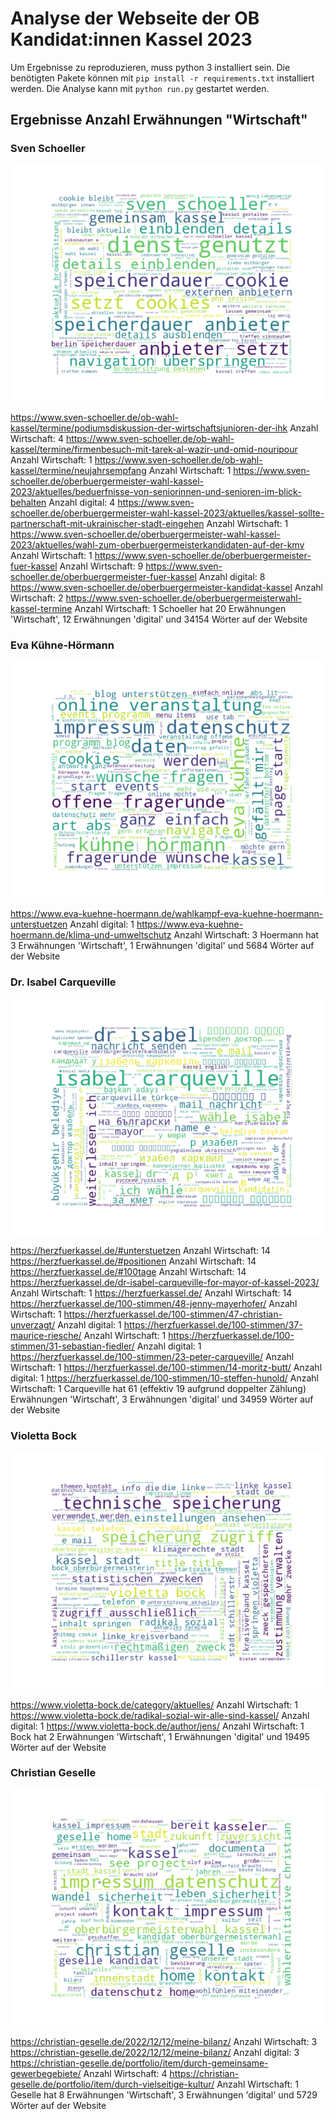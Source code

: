 # Analyse der Webseite der OB Kandidat:innen Kassel 2023

Um Ergebnisse zu reproduzieren, muss python 3 installiert sein. Die benötigten Pakete können mit `pip install -r requirements.txt` installiert werden. Die Analyse kann mit `python run.py` gestartet werden.

## Ergebnisse Anzahl Erwähnungen "Wirtschaft"

### Sven Schoeller
![](wordclouds/Schoeller-World_Cloud.png)

https://www.sven-schoeller.de/ob-wahl-kassel/termine/podiumsdiskussion-der-wirtschaftsjunioren-der-ihk
Anzahl Wirtschaft: 4
https://www.sven-schoeller.de/ob-wahl-kassel/termine/firmenbesuch-mit-tarek-al-wazir-und-omid-nouripour
Anzahl Wirtschaft: 1
https://www.sven-schoeller.de/ob-wahl-kassel/termine/neujahrsempfang
Anzahl Wirtschaft: 1
https://www.sven-schoeller.de/oberbuergermeister-wahl-kassel-2023/aktuelles/beduerfnisse-von-seniorinnen-und-senioren-im-blick-behalten
Anzahl digital: 4
https://www.sven-schoeller.de/oberbuergermeister-wahl-kassel-2023/aktuelles/kassel-sollte-partnerschaft-mit-ukrainischer-stadt-eingehen
Anzahl Wirtschaft: 1
https://www.sven-schoeller.de/oberbuergermeister-wahl-kassel-2023/aktuelles/wahl-zum-oberbuergermeisterkandidaten-auf-der-kmv
Anzahl Wirtschaft: 1
https://www.sven-schoeller.de/oberbuergermeister-fuer-kassel
Anzahl Wirtschaft: 9
https://www.sven-schoeller.de/oberbuergermeister-fuer-kassel
Anzahl digital: 8
https://www.sven-schoeller.de/oberbuergermeister-kandidat-kassel
Anzahl Wirtschaft: 2
https://www.sven-schoeller.de/oberbuergermeisterwahl-kassel-termine
Anzahl Wirtschaft: 1
Schoeller hat 20 Erwähnungen 'Wirtschaft', 12 Erwähnungen 'digital' und 34154 Wörter auf der Website

### Eva Kühne-Hörmann
![](wordclouds/hoermann-World_Cloud.png)

https://www.eva-kuehne-hoermann.de/wahlkampf-eva-kuehne-hoermann-unterstuetzen
Anzahl digital: 1
https://www.eva-kuehne-hoermann.de/klima-und-umweltschutz
Anzahl Wirtschaft: 3
Hoermann hat 3 Erwähnungen 'Wirtschaft', 1 Erwähnungen 'digital' und 5684 Wörter auf der Website

### Dr. Isabel Carqueville
![](wordclouds/Carqueville-World_Cloud.png)

https://herzfuerkassel.de/#unterstuetzen
Anzahl Wirtschaft: 14
https://herzfuerkassel.de/#positionen
Anzahl Wirtschaft: 14
https://herzfuerkassel.de/#100tage
Anzahl Wirtschaft: 14
https://herzfuerkassel.de/dr-isabel-carqueville-for-mayor-of-kassel-2023/
Anzahl Wirtschaft: 1
https://herzfuerkassel.de/
Anzahl Wirtschaft: 14
https://herzfuerkassel.de/100-stimmen/48-jenny-mayerhofer/
Anzahl Wirtschaft: 1
https://herzfuerkassel.de/100-stimmen/47-christian-unverzagt/
Anzahl digital: 1
https://herzfuerkassel.de/100-stimmen/37-maurice-riesche/
Anzahl Wirtschaft: 1
https://herzfuerkassel.de/100-stimmen/31-sebastian-fiedler/
Anzahl digital: 1
https://herzfuerkassel.de/100-stimmen/23-peter-carqueville/
Anzahl Wirtschaft: 1
https://herzfuerkassel.de/100-stimmen/14-moritz-butt/
Anzahl digital: 1
https://herzfuerkassel.de/100-stimmen/10-steffen-hunold/
Anzahl Wirtschaft: 1
Carqueville hat 61 (effektiv 19 aufgrund doppelter Zählung) Erwähnungen 'Wirtschaft', 3 Erwähnungen 'digital' und 34959 Wörter auf der Website

### Violetta Bock
![](wordclouds/bock-World_Cloud.png)

https://www.violetta-bock.de/category/aktuelles/
Anzahl Wirtschaft: 1
https://www.violetta-bock.de/radikal-sozial-wir-alle-sind-kassel/
Anzahl digital: 1
https://www.violetta-bock.de/author/jens/
Anzahl Wirtschaft: 1
Bock hat 2 Erwähnungen 'Wirtschaft', 1 Erwähnungen 'digital' und 19495 Wörter auf der Website

### Christian Geselle
![](wordclouds/Geselle-World_Cloud.png)

https://christian-geselle.de/2022/12/12/meine-bilanz/
Anzahl Wirtschaft: 3
https://christian-geselle.de/2022/12/12/meine-bilanz/
Anzahl digital: 3
https://christian-geselle.de/portfolio/item/durch-gemeinsame-gewerbegebiete/
Anzahl Wirtschaft: 4
https://christian-geselle.de/portfolio/item/durch-vielseitige-kultur/
Anzahl Wirtschaft: 1
Geselle hat 8 Erwähnungen 'Wirtschaft', 3 Erwähnungen 'digital' und 5729 Wörter auf der Website
